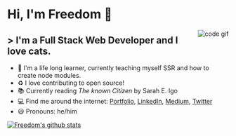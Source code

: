 # Hi, I'm Freedom :wave:

<img src="https://media.giphy.com/media/LmNwrBhejkK9EFP504/giphy.gif" alt="code gif" align="right">

##  > I'm a Full Stack Web Developer and I love cats.

- :seedling: I'm a life long learner, currently teaching myself SSR and how to create node modules.
- :recycle: I love contributing to open source!
- :books: Currently reading *The known Citizen* by Sarah E. Igo
- :computer: Find me around the internet: [Portfolio](https://f3ve.github.io/my-portfolio/), [LinkedIn](https://www.linkedin.com/in/freedom-evenden-dev/), [Medium](https://medium.com/@f3ve), [Twitter](https://twitter.com/tf3ve)
- :smiley: Pronouns: he/him

[![Freedom's github stats](https://github-readme-stats.vercel.app/api?username=f3ve)](https://github.com/f3ve/github-readme-stats)
